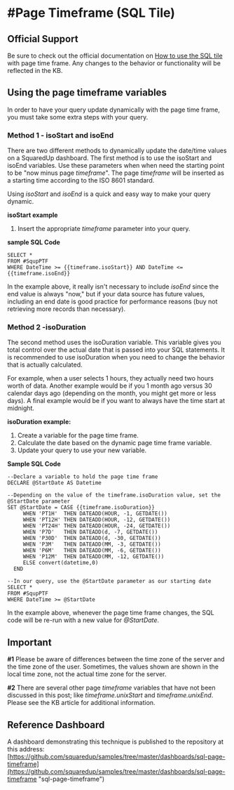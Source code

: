 #  #Page Timeframe (SQL Tile)

## Official Support ##

Be sure to check out the official documentation on [How to use the SQL tile](https://support.squaredup.com/hc/en-us/articles/360019292177-How-to-use-the-SQL-tile "How to use the SQL tile") with page time frame.  Any changes to the behavior or functionality will be reflected in the KB.

## Using the page timeframe variables ##

In order to have your query update dynamically with the page time frame, you must take some extra steps with your query.

### Method 1 - isoStart and isoEnd 

There are two different methods to dynamically update the date/time values on a SquaredUp dashboard.  The first method is to use the isoStart and isoEnd variables.  Use these parameters when when need the starting point to be "now minus page *timeframe*". The page *timeframe* will be inserted as a starting time according to the ISO 8601 standard.

Using *isoStart* and *isoEnd* is a quick and easy way to make your query dynamic.

**isoStart example**

1. Insert the appropriate *timeframe* parameter into your query.


**sample SQL Code**

    SELECT * 
    FROM #SqupPTF
    WHERE DateTime >= {{timeframe.isoStart}} AND DateTime <= {{timeframe.isoEnd}}

In the example above, it really isn't necessary to include *isoEnd* since the end value is always "now," but if your data source has future values, including an end date is good practice for performance reasons (buy not retrieving more records than necessary).

### Method 2 -isoDuration

The second method uses the isoDuration variable.  This variable gives you total control over the actual date that is passed into your SQL statements.  It is recommended to use isoDuration when you need to change the behavior that is actually calculated.  

For example, when a user selects 1 hours, they actually need two hours worth of data.  Another example would be if you 1 month ago versus 30 calendar days ago (depending on the month, you might get more or less days).  A final example would be if you want to always have the time start at midnight.

**isoDuration example:**

1. Create a variable for the page time frame.
2. Calculate the date based on the dynamic page time frame variable.
3. Update your query to use your new variable.

**Sample SQL Code**

    --Declare a variable to hold the page time frame 
    DECLARE @StartDate AS Datetime
    
    --Depending on the value of the timeframe.isoDuration value, set the @StartDate parameter 
    SET @StartDate = CASE {{timeframe.isoDuration}}
    	 WHEN 'PT1H'  THEN DATEADD(HOUR, -1, GETDATE())
    	 WHEN 'PT12H' THEN DATEADD(HOUR, -12, GETDATE())
    	 WHEN 'PT24H' THEN DATEADD(HOUR, -24, GETDATE())
    	 WHEN 'P7D'   THEN DATEADD(d, -7, GETDATE())
    	 WHEN 'P30D'  THEN DATEADD(d, -30, GETDATE())
    	 WHEN 'P3M'   THEN DATEADD(MM, -3, GETDATE())
    	 WHEN 'P6M'   THEN DATEADD(MM, -6, GETDATE())
    	 WHEN 'P12M'  THEN DATEADD(MM, -12, GETDATE())
    	 ELSE convert(datetime,0)
      END

    --In our query, use the @StartDate parameter as our starting date 
    SELECT * 
    FROM #SqupPTF
    WHERE DateTime >= @StartDate

In the example above, whenever the page time frame changes, the SQL code will be re-run with a new value for *@StartDate*.


## Important ##

**#1** Please be aware of differences between the time zone of the server and the time zone of the user.  Sometimes, the values shown are shown in the local time zone, not the actual time zone for the server.  

**#2** There are several other page *timeframe* variables that have not been discussed in this post; like *timeframe.unixStart* and *timeframe.unixEnd*.  Please see the KB article for additional information. 
 

## Reference Dashboard ##

A dashboard demonstrating this technique is published to the repository at this address:   [https://github.com/squaredup/samples/tree/master/dashboards/sql-page-timeframe](https://github.com/squaredup/samples/tree/master/dashboards/sql-page-timeframe "sql-page-timeframe")